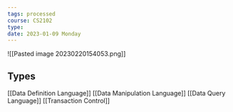 ```yaml
---
tags: processed
course: CS2102
type:
date: 2023-01-09 Monday
---
```


![[Pasted image 20230220154053.png]]

## Types
[[Data Definition Language]]
[[Data Manipulation Language]]
[[Data Query Language]]
[[Transaction Control]]


